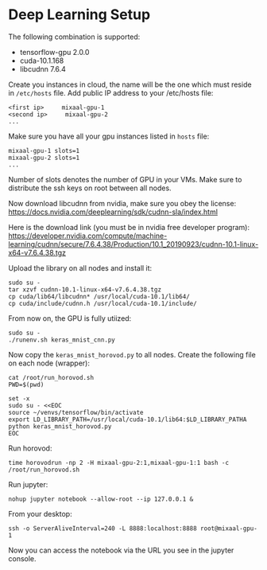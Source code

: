 # Deep Learning Setup

The following combination is supported:
 * tensorflow-gpu 2.0.0
 * cuda-10.1.168
 * libcudnn 7.6.4

Create you instances in cloud, the name will be the one which must reside in `/etc/hosts` file. Add public IP address to your /etc/hosts file:

```
<first ip>     mixaal-gpu-1
<second ip>     mixaal-gpu-2
...
```

Make sure you have all your gpu instances listed in `hosts` file:
```
mixaal-gpu-1 slots=1
mixaal-gpu-2 slots=1
...
```

Number of slots denotes the number of GPU in your VMs. Make sure to distribute the ssh keys on root between all nodes.

Now download libcudnn from nvidia, make sure you obey the license:
https://docs.nvidia.com/deeplearning/sdk/cudnn-sla/index.html

Here is the download link (you must be in nvidia free developer program):
https://developer.nvidia.com/compute/machine-learning/cudnn/secure/7.6.4.38/Production/10.1_20190923/cudnn-10.1-linux-x64-v7.6.4.38.tgz

Upload the library on all nodes and install it:
```
sudo su -
tar xzvf cudnn-10.1-linux-x64-v7.6.4.38.tgz 
cp cuda/lib64/libcudnn* /usr/local/cuda-10.1/lib64/
cp cuda/include/cudnn.h /usr/local/cuda-10.1/include/
```

From now on, the GPU is fully utiized:

```
sudo su -
./runenv.sh keras_mnist_cnn.py
```

Now copy the `keras_mnist_horovod.py` to all nodes. Create the following file on each node (wrapper):
```
cat /root/run_horovod.sh
PWD=$(pwd)

set -x
sudo su - <<EOC
source ~/venvs/tensorflow/bin/activate
export LD_LIBRARY_PATH=/usr/local/cuda-10.1/lib64:$LD_LIBRARY_PATHA
python keras_mnist_horovod.py
EOC
```

Run horovod:
```
time horovodrun -np 2 -H mixaal-gpu-2:1,mixaal-gpu-1:1 bash -c /root/run_horovod.sh
```

Run jupyter:
```
nohup jupyter notebook --allow-root --ip 127.0.0.1 &
```

From your desktop:
```
ssh -o ServerAliveInterval=240 -L 8888:localhost:8888 root@mixaal-gpu-1
```

Now you can access the notebook via the URL you see in the jupyter console.
